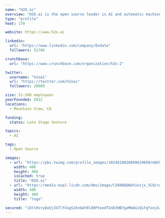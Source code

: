 ```yaml
---
name: "H2O.ai"
overview: "H2O.ai is the open source leader in AI and automatic machine learning with Driverless AI. Its mission is to democratize AI for all. H2O.ai is transforming the use of AI with software with its category-creating visionary open source machine learning platform, H2O. More than 18,000 companies use open-source H2O in mission-critical use cases for Finance, Insurance, Healthcare, Retail, Telco, Sales, and Marketing. H2O.ai launched Driverless AI that uses AI to do AI in order to provide an easier, faster and effective means of implementing data science. H2O.ai partners with leading technology companies such as NVIDIA, IBM, Intel, AWS, Azure and Google and is proud of its growing customer base which includes Capital One, Progressive Insurance, Comcast, Walgreens and PayPal. For more information and to learn more about how H2O.ai is transforming business processes with intelligence, visit www.h2o.ai."
type: "profile"
heat: 170

website: https://www.h2o.ai

linkedin:
  url: "https://www.linkedin.com/company/0xdata"
  followers: 52786

crunchbase:
  url: "https://www.crunchbase.com/organization/h2o-2"

twitter:
  username: "h2oai"
  url: "https://twitter.com/h2oai"
  followers: 20009

size: 51-200 employees
yearFounded: 2012
locations:
  - Mountain View, CA

funding:
  status: Late Stage Venture

topics:
  - AI

tags:
  - Open Source

images:
  - url: "https://pbs.twimg.com/profile_images/1024818828809629699/m8X9zY2c_400x400.jpg"
    width: 400
    height: 400
    isCached: true
    title: "H2O.ai"
  - url: "https://media-exp1.licdn.com/dms/image/C560BAQHwh1xsjx_5CQ/company-logo_200_200/0?e=1587600000&v=beta&t=aRwC2WzcJ0TEw7AQmmVQn-QUJIXDFDbbGxMsi05QDoo"
    width: 400
    height: 400
    title: "logo"

secured: "iOtlHs+yboUj347lfXogS1hnbAY0l80PteodTGnD3HB7gaMmAGiQiFgfxoj4JeWB1XHAk3N8/kKdBsf/0IOTXBxXFIlwSVPeNUGV5TPZ2MHO+b1MkhTj4IniHgTKZqAJ/rbTGLNPAbx55X3W2HVb5uqD1rB1da7pqXvar2Ka7updRwHWB1mQ53fN1J8kRreL195BDGHVAwxrHm16Gx0wJwPf+E7lD5RQiEPBu7pZv2PPBZqnPlnMakuOSbQWzHEC8uNIxUgq/mHnvuUredNtjd/qxukisQ+JoHaeinuFWZgIIjmn2l2mVFlAax+dIp3il+2TTz60KTxGInOHDelGyX/kLHYhgnor29FbQqiFZjJvbEtKZUjkkunkROIMIIfCHc67mWDobzjRuTm3cjFhwg==;e8CYK9sCwNgnbctIXkDk7w=="
---
```


